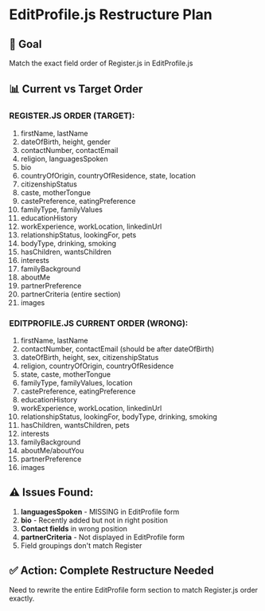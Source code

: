 # EditProfile.js Restructure Plan

## 🎯 Goal
Match the exact field order of Register.js in EditProfile.js

## 📊 Current vs Target Order

### **REGISTER.JS ORDER (TARGET):**
1. firstName, lastName
2. dateOfBirth, height, gender
3. contactNumber, contactEmail
4. religion, languagesSpoken
5. bio
6. countryOfOrigin, countryOfResidence, state, location
7. citizenshipStatus
8. caste, motherTongue
9. castePreference, eatingPreference
10. familyType, familyValues
11. educationHistory
12. workExperience, workLocation, linkedinUrl
13. relationshipStatus, lookingFor, pets
14. bodyType, drinking, smoking
15. hasChildren, wantsChildren
16. interests
17. familyBackground
18. aboutMe
19. partnerPreference
20. partnerCriteria (entire section)
21. images

### **EDITPROFILE.JS CURRENT ORDER (WRONG):**
1. firstName, lastName
2. contactNumber, contactEmail (should be after dateOfBirth)
3. dateOfBirth, height, sex, citizenshipStatus
4. religion, countryOfOrigin, countryOfResidence
5. state, caste, motherTongue
6. familyType, familyValues, location
7. castePreference, eatingPreference
8. educationHistory
9. workExperience, workLocation, linkedinUrl
10. relationshipStatus, lookingFor, bodyType, drinking, smoking
11. hasChildren, wantsChildren, pets
12. interests
13. familyBackground
14. aboutMe/aboutYou
15. partnerPreference
16. images

## ⚠️ Issues Found:

1. **languagesSpoken** - MISSING in EditProfile form
2. **bio** - Recently added but not in right position
3. **Contact fields** in wrong position
4. **partnerCriteria** - Not displayed in EditProfile form
5. Field groupings don't match Register

## ✅ Action: Complete Restructure Needed

Need to rewrite the entire EditProfile form section to match Register.js order exactly.
